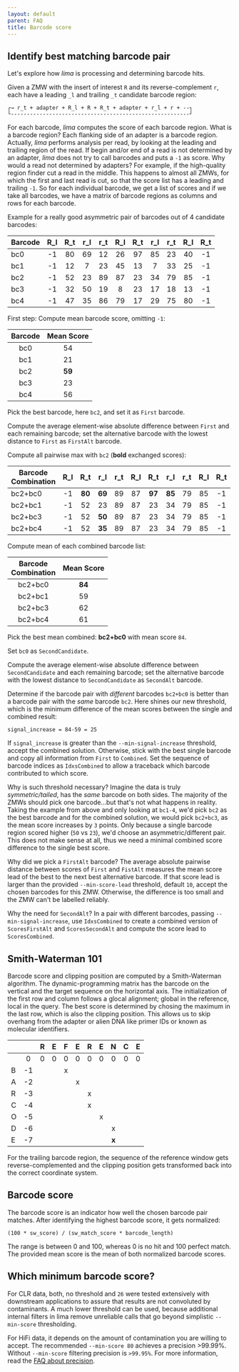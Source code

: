 ```yaml
---
layout: default
parent: FAQ
title: Barcode score
---
```


## Identify best matching barcode pair
Let's explore how *lima* is processing and determining barcode hits.

Given a ZMW with the insert of interest `R` and its reverse-complement `r`,
each have a leading `_l` and trailing `_t` candidate barcode region:

    ┌→ r_t + adapter + R_l + R + R_t + adapter + r_l + r + --┐
    └--------------------------------------------------------┘

For each barcode, *lima* computes the score of each barcode region.
What is a barcode region? Each flanking side of an adapter is a barcode region.
Actually, *lima* performs analysis per read, by looking at the leading and
trailing region of the read. If begin and/or end of a read is not
determined by an adapter, *lima* does not try to call barcodes and puts a `-1`
as score. Why would a read not determined by adapters?
For example, if the high-quality region finder cut a read in the middle.
This happens to almost all ZMWs, for which the first and last read is cut,
so that the score list has a leading and trailing `-1`.
So for each individual barcode, we get a list of scores and if we take all
barcodes, we have a matrix of barcode regions as columns and rows for each barcode.

Example for a really good asymmetric pair of barcodes out of 4 candidate barcodes:

|Barcode|R_l|R_t|r_l|r_t|R_l|R_t|r_l|r_t|R_l|R_t|
|---|:---:|:---:|:---:|:---:|:---:|:---:|:---:|:---:|:---:|:---:|
|bc0|-1|80|69|12|26|97|85|23|40|-1|
|bc1|-1|12|7|23|45|13|7|33|25|-1|
|bc2|-1|52|23|89|87|23|34|79|85|-1|
|bc3|-1|32|50|19|8|23|17|18|13|-1|
|bc4|-1|47|35|86|79|17|29|75|80|-1|

First step: Compute mean barcode score, omitting `-1`:

|Barcode|Mean Score|
|:---:|:---:|
|bc0|54|
|bc1|21|
|bc2|**59**|
|bc3|23|
|bc4|56|

Pick the best barcode, here `bc2`, and set it as `First` barcode.

Compute the average element-wise absolute difference between `First` and each
remaining barcode; set the alternative barcode with the lowest distance to `First`
as `FirstAlt` barcode.

Compute all pairwise max with `bc2` (**bold** exchanged scores):

|Barcode<br>Combination|R_l|R_t|r_l|r_t|R_l|R_t|r_l|r_t|R_l|R_t|
|---|:---:|:---:|:---:|:---:|:---:|:---:|:---:|:---:|:---:|:---:|
|bc2+bc0|-1|**80**|**69**|89|87|**97**|**85**|79|85|-1|
|bc2+bc1|-1|52|23|89|87|23|34|79|85|-1|
|bc2+bc3|-1|52|**50**|89|87|23|34|79|85|-1|
|bc2+bc4|-1|52|**35**|89|87|23|34|79|85|-1|

Compute mean of each combined barcode list:

|Barcode<br>Combination|Mean Score|
|:---:|:---:|
|bc2+bc0|**84**|
|bc2+bc1|59|
|bc2+bc3|62|
|bc2+bc4|61|

Pick the best mean combined: **bc2+bc0** with mean score `84`.

Set `bc0` as `SecondCandidate`.

Compute the average element-wise absolute difference between `SecondCandidate` and each
remaining barcode; set the alternative barcode with the lowest distance to `SecondCandidate`
as `SecondAlt` barcode.

Determine if the barcode pair with *different* barcodes `bc2+bc0` is better than a
barcode pair with the *same* barcode `bc2`.
Here shines our new threshold, which is the minimum difference of the mean
scores between the single and combined result:

    signal_increase = 84-59 = 25

If `signal_increase` is greater than the `--min-signal-increase` threshold, accept
the combined solution. Otherwise, stick with the best single barcode and copy
all information from `First` to `Combined`. Set the sequence of barcode indices as
`IdxsCombined` to allow a traceback which barcode contributed to which score.

Why is such threshold necessary?
Imagine the data is truly *symmetric/tailed*, has the *same* barcode on both sides.
The majority of the ZMWs should pick one barcode...but that's not what happens
in reality. Taking the example from above and only looking at `bc1-4`,
we'd pick `bc2` as the best barcode and for the combined solution,
we would pick `bc2+bc3`, as the mean score increases by `3` points.
Only because a single barcode region scored higher (`50` vs `23`),
we'd choose an asymmetric/different pair. This does not make sense at all,
thus we need a minimal combined score difference to the single best score.

Why did we pick a `FirstAlt` barcode? The average absolute pairwise distance
between scores of `First` and `FistAlt` measures the mean score lead of the best
to the next best alternative barcode.
If that score lead is larger than the provided `--min-score-lead` threshold, default `10`,
accept the chosen barcodes for this ZMW. Otherwise, the difference is too small
and the ZMW can't be labelled reliably.

Why the need for `SecondAlt`? In a pair with different barcodes, passing
`--min-signal-increase`, use `IdxsCombined` to create a combined version of
`ScoresFirstAlt` and `ScoresSecondAlt` and compute the score lead to
`ScoresCombined`.

## Smith-Waterman 101
Barcode score and clipping position are computed by a Smith-Waterman algorithm.
The dynamic-programming matrix has the barcode on the vertical and the target
sequence on the horizontal axis. The initialization of the first row and column
follows a glocal alignment; global in the reference, local in the query.
The best score is determined by chosing the maximum in the last row, which is
also the clipping position. This allows us to skip overhang from the adapter
or alien DNA like primer IDs or known as molecular identifiers.

|   |    | R | E | F | E | R | E | N | C | E |
|---|:---:|:---:|:---:|:---:|:---:|:---:|:---:|:---:|:---:|:---:|
|   |  0 | 0 | 0 | 0 | 0 | 0 | 0 | 0 | 0 | 0 |
| B | -1 |   |   | x |   |   |   |   |   |   |
| A | -2 |   |   |   | x |   |   |   |   |   |
| R | -3 |   |   |   |   | x |   |   |   |   |
| C | -4 |   |   |   |   | x |   |   |   |   |
| O | -5 |   |   |   |   |   | x |   |   |   |
| D | -6 |   |   |   |   |   |   | x |   |   |
| E | -7 |   |   |   |   |   |   | **x** |   |   |

For the trailing barcode region, the sequence of the reference window gets
reverse-complemented and the clipping position gets transformed back into the
correct coordinate system.


## Barcode score
The barcode score is an indicator how well the chosen barcode pair matches.
After identifying the highest barcode score, it gets normalized:

    (100 * sw_score) / (sw_match_score * barcode_length)

The range is between 0 and 100, whereas 0 is no hit and 100 perfect match.
The provided mean score is the mean of both normalized barcode scores.

## Which minimum barcode score?
For CLR data, both, no threshold and `26` were tested extensively with
downstream applications to assure that results are not convoluted by
contaminants. A much lower threshold can be used, because additional internal
filters in lima remove unreliable calls that go beyond simplistic `--min-score`
thresholding.

For HiFi data, it depends on the amount of contamination you are willing to accept.
The recommended `--min-score 80` achieves a precision >99.99%. Without `--min-score` filtering
precision is `>99.95%`. For more information, read the [FAQ about precision](/faq/precision).
